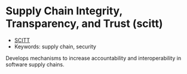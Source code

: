 # Supply Chain Integrity, Transparency, and Trust (scitt)
* [SCITT](https://datatracker.ietf.org/group/scitt/about/)
*  Keywords: supply chain, security

Develops mechanisms to increase accountability and interoperability in software supply chains.


